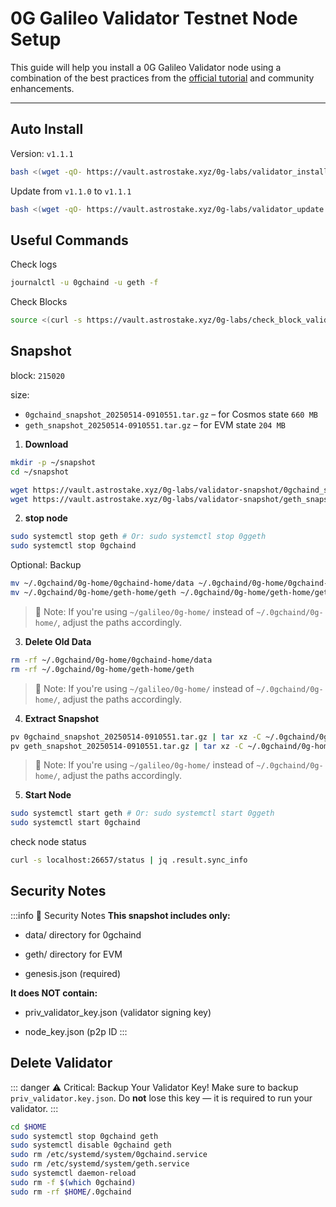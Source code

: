 # 0G Galileo Validator Testnet Node Setup

This guide will help you install a 0G Galileo Validator node using a combination of the best practices from the [official tutorial](https://docs.0g.ai/run-a-node/validator-node) and community enhancements.

---

## Auto Install

Version: `v1.1.1`
```bash
bash <(wget -qO- https://vault.astrostake.xyz/0g-labs/validator_install.sh)
```

Update from `v1.1.0` to `v1.1.1`
```bash
bash <(wget -qO- https://vault.astrostake.xyz/0g-labs/validator_update.sh)
```

## Useful Commands

Check logs
```bash
journalctl -u 0gchaind -u geth -f
```

Check Blocks
```bash
source <(curl -s https://vault.astrostake.xyz/0g-labs/check_block_validator.sh)
```

## Snapshot

block: `215020`

size:
- `0gchaind_snapshot_20250514-0910551.tar.gz` – for Cosmos state `660 MB`
- `geth_snapshot_20250514-0910551.tar.gz` – for EVM state `204 MB`

1. **Download**
```bash
mkdir -p ~/snapshot
cd ~/snapshot

wget https://vault.astrostake.xyz/0g-labs/validator-snapshot/0gchaind_snapshot_20250514-0910551.tar.gz
wget https://vault.astrostake.xyz/0g-labs/validator-snapshot/geth_snapshot_20250514-0910551.tar.gz
```

2. **stop node**
```bash
sudo systemctl stop geth # Or: sudo systemctl stop 0ggeth
sudo systemctl stop 0gchaind
```

Optional: Backup
```bash
mv ~/.0gchaind/0g-home/0gchaind-home/data ~/.0gchaind/0g-home/0gchaind-home/data.bak.$(date +%s)
mv ~/.0gchaind/0g-home/geth-home/geth ~/.0gchaind/0g-home/geth-home/geth.bak.$(date +%s)
```
> 🧭 Note: If you're using `~/galileo/0g-home/` instead of `~/.0gchaind/0g-home/`, adjust the paths accordingly.

3. **Delete Old Data**
```bash
rm -rf ~/.0gchaind/0g-home/0gchaind-home/data
rm -rf ~/.0gchaind/0g-home/geth-home/geth
```
> 🧭 Note: If you're using `~/galileo/0g-home/` instead of `~/.0gchaind/0g-home/`, adjust the paths accordingly.

4. **Extract Snapshot**
```bash
pv 0gchaind_snapshot_20250514-0910551.tar.gz | tar xz -C ~/.0gchaind/0g-home/
pv geth_snapshot_20250514-0910551.tar.gz | tar xz -C ~/.0gchaind/0g-home/
```
> 🧭 Note: If you're using `~/galileo/0g-home/` instead of `~/.0gchaind/0g-home/`, adjust the paths accordingly.

5. **Start Node**
```bash
sudo systemctl start geth # Or: sudo systemctl start 0ggeth
sudo systemctl start 0gchaind
```

check node status
```bash
curl -s localhost:26657/status | jq .result.sync_info
```

## Security Notes

:::info 🔐 Security Notes
**This snapshot includes only:**

- data/ directory for 0gchaind

- geth/ directory for EVM

- genesis.json (required)

**It does NOT contain:**

- priv_validator_key.json (validator signing key)

- node_key.json (p2p ID
:::

## Delete Validator

::: danger ⚠️ Critical: Backup Your Validator Key!
Make sure to backup `priv_validator.key.json`.
Do **not** lose this key — it is required to run your validator.
:::

```bash
cd $HOME
sudo systemctl stop 0gchaind geth
sudo systemctl disable 0gchaind geth
sudo rm /etc/systemd/system/0gchaind.service
sudo rm /etc/systemd/system/geth.service
sudo systemctl daemon-reload
sudo rm -f $(which 0gchaind)
sudo rm -rf $HOME/.0gchaind
```
